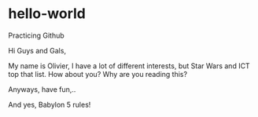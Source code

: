 # hello-world
Practicing Github

Hi Guys and Gals,

My name is Olivier, I have a lot of different interests, but Star Wars and ICT top that list.
How about you? Why are you reading this?

Anyways, have fun,..

And yes, Babylon 5 rules!
